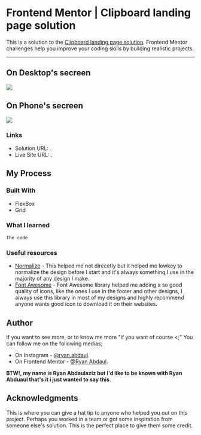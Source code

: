 # Frontend Mentor | Clipboard landing page solution
This is a solution to the [Clipboard landing page solution](https://www.frontendmentor.io/challenges/clipboard-landing-page-5cc9bccd6c4c91111378ecb9). Frontend Mentor challenges help you improve your coding skills by building realistic projects. 
___
## On Desktop's secreen
<img src="../clipboard landing page/Screenshot 2024-02-05 at 10-18-27 Frontend Mentor Clipboard landing page.png"/>  

## On Phone's secreen
<img src="./Screen Shot 2024-02-05 at 10.21.52.png"/> 

### Links

- Solution URL: []().
- Live Site URL: []().

## My Process
### Built With 
- FlexBox
- Grid
### What I learned 
```The Language
The code
```
### Useful resources
- [Normalize](https://necolas.github.io/normalize.css/) - This helped me not direcetly but it helped me lowkey to normalize the design before I start and it's always something I use in the majority of any design I make.
- [Font Awesome](https://fontawesome.com/?__cf_chl_tk=mJ0esK1bL4Ddl_Te4pMHeMnmcLN5pqU4hHe4st2F6nY-1707120964-0-gaNycGzNFxA) - Font Awesome library helped me adding a so good quality of icons, like the ones I use in the footer and other designs, I always use this library in most of my designs and highly recommend anyone wants good icon to download it on their websites.
## Author
If you want to see more, or to know me more "if you want of course <;" You can follow me on the following medias;
- On Instagram - [@ryan.abdaul](https://www.instagram.com/ryan.abdaul/).
- On Frontend Mentor - [@Ryan Abdaul](https://www.frontendmentor.io/profile/RyanAbdaul).
<!-- - On YT - [](). -->

**BTW!, my name is Ryan Abdaulaziz but I'd like to be known with Ryan Abduaul that's it i just wanted to say this**.

## Acknowledgments
This is where you can give a hat tip to anyone who helped you out on this project. Perhaps you worked in a team or got some inspiration from someone else's solution. This is the perfect place to give them some credit.